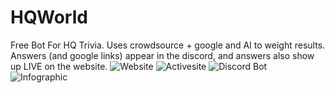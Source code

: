 # HQWorld
Free Bot For HQ Trivia. Uses crowdsource + google and AI to weight results. Answers (and google links) appear in the discord, and answers also show up LIVE on the website.
![Website](https://cdn.discordapp.com/attachments/624785419577589771/694554614032236828/unknown.png)
![Activesite](https://media.discordapp.net/attachments/568617830258442255/693990336791445644/unknown.png)
![Discord Bot](https://cdn.discordapp.com/attachments/624785419577589771/694555554185609216/unknown.png)
![Infographic](https://i.imgur.com/PjGipLT.png)

